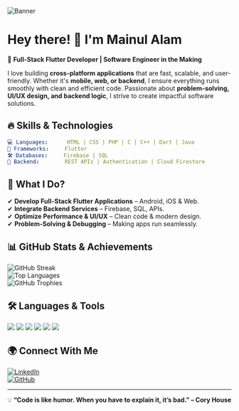 ![Banner](https://media.licdn.com/dms/image/D4D16AQFAfsEyPAXNkg/profile-displaybackgroundimage-shrink_200_800/0/1687927321378?e=1712793600&v=beta&t=Z9VEV5KPPl1fOVlLNePBDHn4dmT9G44OsEn3VYYfHtA)

# **Hey there! 👋 I'm Mainul Alam**

🚀 **Full-Stack Flutter Developer | Software Engineer in the Making**  

I love building **cross-platform applications** that are fast, scalable, and user-friendly. Whether it's **mobile, web, or backend**, I ensure everything runs smoothly with clean and efficient code. Passionate about **problem-solving, UI/UX design, and backend logic**, I strive to create impactful software solutions. 

## **🔥 Skills & Technologies**
```yaml
💻 Languages:      HTML | CSS | PHP | C | C++ | Dart | Java  
📱 Frameworks:     Flutter  
🛠️ Databases:     Firebase | SQL  
🔗 Backend:        REST APIs | Authentication | Cloud Firestore  
```

## **🚀 What I Do?**
✔ **Develop Full-Stack Flutter Applications** – Android, iOS & Web.  
✔ **Integrate Backend Services** – Firebase, SQL, APIs.  
✔ **Optimize Performance & UI/UX** – Clean code & modern design.  
✔ **Problem-Solving & Debugging** – Making apps run seamlessly.  

## **📊 GitHub Stats & Achievements**
![GitHub Streak](https://github-readme-streak-stats.herokuapp.com/?user=your-github-username&theme=dark&hide_border=true)  
![Top Languages](https://github-readme-stats.vercel.app/api/top-langs/?username=your-github-username&layout=compact&theme=dark&hide_border=true)  
![GitHub Trophies](https://github-profile-trophy.vercel.app/?username=your-github-username&theme=onedark)  

## **🛠️ Languages & Tools**
<p align="left">
  <img src="https://img.shields.io/badge/Dart-0175C2?style=for-the-badge&logo=dart&logoColor=white" />
  <img src="https://img.shields.io/badge/Flutter-02569B?style=for-the-badge&logo=flutter&logoColor=white" />
  <img src="https://img.shields.io/badge/Firebase-ffca28?style=for-the-badge&logo=firebase&logoColor=black" />
  <img src="https://img.shields.io/badge/Java-007396?style=for-the-badge&logo=java&logoColor=white" />
  <img src="https://img.shields.io/badge/C%2B%2B-00599C?style=for-the-badge&logo=c%2B%2B&logoColor=white" />
  <img src="https://img.shields.io/badge/SQL-4479A1?style=for-the-badge&logo=MySQL&logoColor=white" />
</p>

## **🌍 Connect With Me**
[![LinkedIn](https://img.shields.io/badge/LinkedIn-Connect-blue?style=flat&logo=linkedin)](https://www.linkedin.com/in/mynul-alam-362231230/)  
[![GitHub](https://img.shields.io/badge/GitHub-Follow-black?style=flat&logo=github)](https://github.com/your-github-username)  

---

💡 **“Code is like humor. When you have to explain it, it’s bad.” – Cory House**
